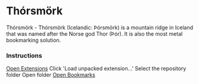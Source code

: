 # Thórsmörk
Thórsmörk - Thórsmörk (Icelandic: Þórsmörk) is a mountain ridge in 
Iceland that was named after the Norse god Thor (Þór). It is also 
the most metal bookmarking solution.


### Instructions
 [Open Extensions](chrome://extensions/)
 Click 'Load unpacked extension...' 
 Select the repository folder
 Open folder
 [Open Bookmarks](chrome://bookmarks/)
